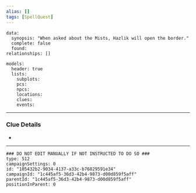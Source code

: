 ```yaml
---
alias: []
tags: [SpellQuest]
---
```

```RpgManagerData
data: 
  synopsis: "When asked about the Mists, Hazlik will open the border."
  complete: false
  found: 
relationships: []
```
```RpgManager
models: 
  header: true
  lists: 
    subplots: 
    pcs: 
    npcs: 
    locations: 
    clues: 
    events: 
```
---
### Clue Details
 - 

---
```RpgManagerID
### DO NOT EDIT MANUALLY IF NOT INSTRUCTED TO DO SO ###
type: 512
campaignSettings: 0
id: "105432b2-9034-4137-a33c-b76829591e34"
campaignId: "1c445af5-36d3-42b4-9873-d00d859f5aff"
parentId: "1c445af5-36d3-42b4-9873-d00d859f5aff"
positionInParent: 0
```
